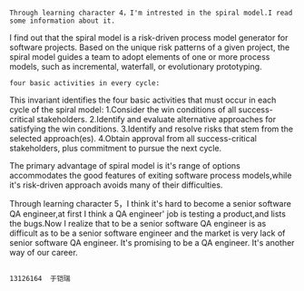    Through learning character 4，I'm intrested in the spiral model.I read some information about it.
I find out that the spiral model is a risk-driven process model generator for software projects. 
Based on the unique risk patterns of a given project, the spiral model guides a team to adopt elements
of one or more process models, such as incremental, waterfall, or evolutionary prototyping.

    four basic activities in every cycle:
This invariant identifies the four basic activities that must occur in each cycle of the spiral model:
1.Consider the win conditions of all success-critical stakeholders.
2.Identify and evaluate alternative approaches for satisfying the win conditions.
3.Identify and resolve risks that stem from the selected approach(es).
4.Obtain approval from all success-critical stakeholders, plus commitment to pursue the next cycle.

   The primary advantage of spiral model is it's range of options accommodates the good features of exiting software
process models,while it's risk-driven approach avoids many of their difficulties.

   Through learning character 5，I think it's hard to become a senior software QA engineer,at first I think
   a QA engineer' job is testing a product,and lists the bugs.Now I realize that to be a senior software QA engineer is as 
difficult as to be a senior software engineer and the market is very lack of senior software QA engineer.
   It's promising to be a QA engineer.
   It's another way of our career.

 
   
                                                                            13126164  于铠瑞
   
